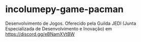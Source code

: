 # incolumepy-game-pacman
Desenvolvimento de Jogos. Oferecido pela Guilda JEDI (Junta Especializada de Desenvolvimento e Inovação) em https://discord.gg/eBNamXVtBW
